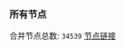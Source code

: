 ### 所有节点
合并节点总数: `34539`
[节点链接](https://github.com/qjlxg/586/raw/refs/heads/master/sub/sub_merge_base64.txt)


